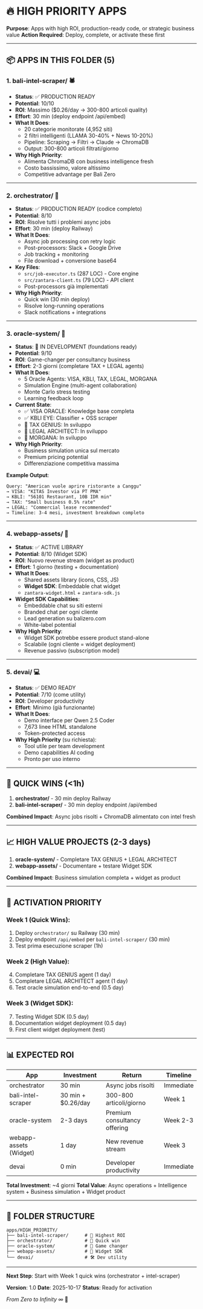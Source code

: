 # 🔥 HIGH PRIORITY APPS

**Purpose**: Apps with high ROI, production-ready code, or strategic business value
**Action Required**: Deploy, complete, or activate these first

---

## 📦 APPS IN THIS FOLDER (5)

### 1. **bali-intel-scraper/** 🕷️
- **Status**: ✅ PRODUCTION READY
- **Potential**: 10/10
- **ROI**: Massimo ($0.26/day → 300-800 articoli quality)
- **Effort**: 30 min (deploy endpoint /api/embed)
- **What It Does**:
  - 20 categorie monitorate (4,952 siti)
  - 2 filtri intelligenti (LLAMA 30-40% + News 10-20%)
  - Pipeline: Scraping → Filtri → Claude → ChromaDB
  - Output: 300-800 articoli filtrati/giorno
- **Why High Priority**:
  - Alimenta ChromaDB con business intelligence fresh
  - Costo bassissimo, valore altissimo
  - Competitive advantage per Bali Zero

---

### 2. **orchestrator/** 🎼
- **Status**: ✅ PRODUCTION READY (codice completo)
- **Potential**: 8/10
- **ROI**: Risolve tutti i problemi async jobs
- **Effort**: 30 min (deploy Railway)
- **What It Does**:
  - Async job processing con retry logic
  - Post-processors: Slack + Google Drive
  - Job tracking + monitoring
  - File download + conversione base64
- **Key Files**:
  - `src/job-executor.ts` (287 LOC) - Core engine
  - `src/zantara-client.ts` (79 LOC) - API client
  - Post-processors già implementati
- **Why High Priority**:
  - Quick win (30 min deploy)
  - Risolve long-running operations
  - Slack notifications + integrations

---

### 3. **oracle-system/** 🔮
- **Status**: 🚧 IN DEVELOPMENT (foundations ready)
- **Potential**: 9/10
- **ROI**: Game-changer per consultancy business
- **Effort**: 2-3 giorni (completare TAX + LEGAL agents)
- **What It Does**:
  - 5 Oracle Agents: VISA, KBLI, TAX, LEGAL, MORGANA
  - Simulation Engine (multi-agent collaboration)
  - Monte Carlo stress testing
  - Learning feedback loop
- **Current State**:
  - ✅ VISA ORACLE: Knowledge base completa
  - ✅ KBLI EYE: Classifier + OSS scraper
  - 🚧 TAX GENIUS: In sviluppo
  - 🚧 LEGAL ARCHITECT: In sviluppo
  - 🚧 MORGANA: In sviluppo
- **Why High Priority**:
  - Business simulation unica sul mercato
  - Premium pricing potential
  - Differenziazione competitiva massima

**Example Output**:
```
Query: "American vuole aprire ristorante a Canggu"
→ VISA: "KITAS Investor via PT PMA"
→ KBLI: "56101 Restaurant, 10B IDR min"
→ TAX: "Small business 0.5% rate"
→ LEGAL: "Commercial lease recommended"
→ Timeline: 3-4 mesi, investment breakdown completo
```

---

### 4. **webapp-assets/** 🎨
- **Status**: ✅ ACTIVE LIBRARY
- **Potential**: 8/10 (Widget SDK)
- **ROI**: Nuovo revenue stream (widget as product)
- **Effort**: 1 giorno (testing + documentation)
- **What It Does**:
  - Shared assets library (icons, CSS, JS)
  - **Widget SDK**: Embeddable chat widget
  - `zantara-widget.html` + `zantara-sdk.js`
- **Widget SDK Capabilities**:
  - Embeddable chat su siti esterni
  - Branded chat per ogni cliente
  - Lead generation su balizero.com
  - White-label potential
- **Why High Priority**:
  - Widget SDK potrebbe essere product stand-alone
  - Scalabile (ogni cliente = widget deployment)
  - Revenue passivo (subscription model)

---

### 5. **devai/** 💻
- **Status**: ✅ DEMO READY
- **Potential**: 7/10 (come utility)
- **ROI**: Developer productivity
- **Effort**: Minimo (già funzionante)
- **What It Does**:
  - Demo interface per Qwen 2.5 Coder
  - 7,673 linee HTML standalone
  - Token-protected access
- **Why High Priority** (su richiesta):
  - Tool utile per team development
  - Demo capabilities AI coding
  - Pronto per uso interno

---

## 🎯 QUICK WINS (<1h)

1. **orchestrator/** - 30 min deploy Railway
2. **bali-intel-scraper/** - 30 min deploy endpoint /api/embed

**Combined Impact**: Async jobs risolti + ChromaDB alimentato con intel fresh

---

## 📈 HIGH VALUE PROJECTS (2-3 days)

1. **oracle-system/** - Completare TAX GENIUS + LEGAL ARCHITECT
2. **webapp-assets/** - Documentare + testare Widget SDK

**Combined Impact**: Business simulation completa + widget as product

---

## 🚀 ACTIVATION PRIORITY

### Week 1 (Quick Wins):
1. Deploy `orchestrator/` su Railway (30 min)
2. Deploy endpoint `/api/embed` per `bali-intel-scraper/` (30 min)
3. Test prima esecuzione scraper (1h)

### Week 2 (High Value):
4. Completare TAX GENIUS agent (1 day)
5. Completare LEGAL ARCHITECT agent (1 day)
6. Test oracle simulation end-to-end (0.5 day)

### Week 3 (Widget SDK):
7. Testing Widget SDK (0.5 day)
8. Documentation widget deployment (0.5 day)
9. First client widget deployment (test)

---

## 📊 EXPECTED ROI

| App | Investment | Return | Timeline |
|-----|------------|--------|----------|
| orchestrator | 30 min | Async jobs risolti | Immediate |
| bali-intel-scraper | 30 min + $0.26/day | 300-800 articoli/giorno | Week 1 |
| oracle-system | 2-3 days | Premium consultancy offering | Week 2-3 |
| webapp-assets (Widget) | 1 day | New revenue stream | Week 3 |
| devai | 0 min | Developer productivity | Immediate |

**Total Investment**: ~4 giorni
**Total Value**: Async operations + Intelligence system + Business simulation + Widget product

---

## 📂 FOLDER STRUCTURE

```
apps/HIGH_PRIORITY/
├── bali-intel-scraper/      # 🥇 Highest ROI
├── orchestrator/            # 🥈 Quick win
├── oracle-system/           # 🥉 Game changer
├── webapp-assets/           # 🎁 Widget SDK
└── devai/                   # 🛠️ Dev utility
```

---

**Next Step**: Start with Week 1 quick wins (orchestrator + intel-scraper)

**Version**: 1.0
**Date**: 2025-10-17
**Status**: Ready for activation

*From Zero to Infinity ∞* 🌸
